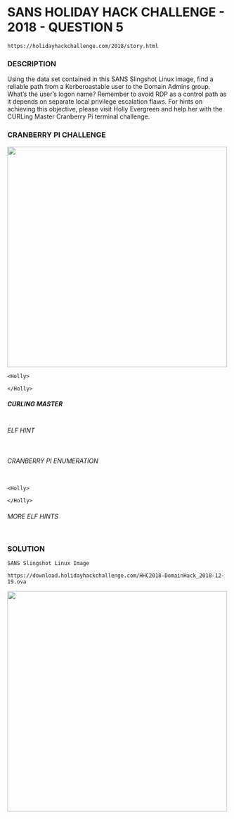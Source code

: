 # SANS HOLIDAY HACK CHALLENGE - 2018 - QUESTION 5

```
https://holidayhackchallenge.com/2018/story.html
```

### DESCRIPTION

Using the data set contained in this SANS Slingshot Linux image, find a reliable path from a Kerberoastable user to the Domain Admins group. What’s the user’s logon name? Remember to avoid RDP as a control path as it depends on separate local privilege escalation flaws. For hints on achieving this objective, please visit Holly Evergreen and help her with the CURLing Master Cranberry Pi terminal challenge.

### CRANBERRY PI CHALLENGE

<img src='elf.jpg' width=500px>

```
<Holly>

</Holly>
```

##### CURLING MASTER

```
```

###### ELF HINT

```
```

###### CRANBERRY PI ENUMERATION

```
```

```
<Holly>

</Holly>
```

###### MORE ELF HINTS

```
```

### SOLUTION

```
SANS Slingshot Linux Image

https://download.holidayhackchallenge.com/HHC2018-DomainHack_2018-12-19.ova
```

<img src='answer.jpg' width=500px>

